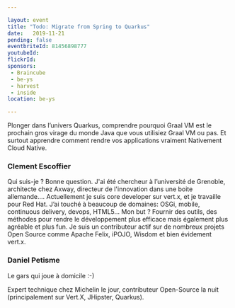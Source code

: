 ```yaml
---

layout: event
title: "Todo: Migrate from Spring to Quarkus"
date:   2019-11-21
pending: false
eventbriteId: 81456898777
youtubeId: 
flickrId:
sponsors:
 - Braincube
 - be-ys
 - harvest
 - inside
location: be-ys

---
```


Plonger dans l’univers Quarkus, comprendre pourquoi Graal VM est le prochain gros virage du monde Java que vous utilisiez Graal VM ou pas. Et surtout apprendre comment rendre vos applications vraiment Nativement Cloud Native. 

### Clement Escoffier

Qui suis-je ? Bonne question. J'ai été chercheur à l’université de Grenoble, architecte chez Axway, directeur de l'innovation dans une boite allemande.... Actuellement je suis core developer sur vert.x, et je travaille pour Red Hat. J’ai touché à beaucoup de domaines: OSGi, mobile, continuous delivery, devops, HTML5… Mon but ? Fournir des outils, des méthodes pour rendre le développement plus efficace mais également plus agréable et plus fun. Je suis un contributeur actif sur de nombreux projets Open Source comme Apache Felix, iPOJO, Wisdom et bien évidement vert.x.

### Daniel Petisme

Le gars qui joue à domicile :-)

Expert technique chez Michelin le jour, contributeur Open-Source la nuit (principalement sur Vert.X, JHipster, Quarkus).